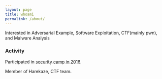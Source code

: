 ```yaml
---
layout: page
title: whoami
permalink: /about/
---
```


Interested in Adversarial Example, Software Exploitation, CTF(mainly pwn), and Malware Analysis
### Activity
Participated in [security camp in 2016](http://www.security-camp.org/camp/index.html).

Member of Harekaze, CTF team.
